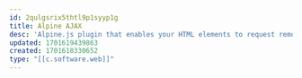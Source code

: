 ```yaml
---
id: 2qulgsrix5thtl9p1syyp1g
title: Alpine AJAX
desc: 'Alpine.js plugin that enables your HTML elements to request remote content from your server. Use it to build straight-forward, robust, interactive websites.'
updated: 1701619439863
created: 1701618330652
type: "[[c.software.web]]"
---
```


